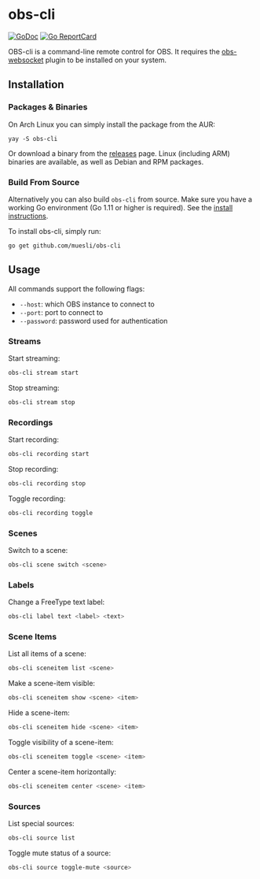 # obs-cli

[![GoDoc](https://godoc.org/github.com/golang/gddo?status.svg)](https://godoc.org/github.com/muesli/obs-cli)
[![Go ReportCard](https://goreportcard.com/badge/muesli/obs-cli)](https://goreportcard.com/report/muesli/obs-cli)

OBS-cli is a command-line remote control for OBS. It requires the
[obs-websocket](https://github.com/Palakis/obs-websocket) plugin to be installed on your system.

## Installation

### Packages & Binaries

On Arch Linux you can simply install the package from the AUR:

    yay -S obs-cli

Or download a binary from the [releases](https://github.com/muesli/obs-cli/releases)
page. Linux (including ARM) binaries are available, as well as Debian and RPM
packages.

### Build From Source

Alternatively you can also build `obs-cli` from source. Make sure you have a
working Go environment (Go 1.11 or higher is required). See the
[install instructions](https://golang.org/doc/install.html).

To install obs-cli, simply run:

    go get github.com/muesli/obs-cli

## Usage

All commands support the following flags:

- `--host`: which OBS instance to connect to
- `--port`: port to connect to
- `--password`: password used for authentication

### Streams

Start streaming:

```bash
obs-cli stream start
```

Stop streaming:

```bash
obs-cli stream stop
```

### Recordings

Start recording:

```bash
obs-cli recording start
```

Stop recording:

```bash
obs-cli recording stop
```

Toggle recording:

```bash
obs-cli recording toggle
```

### Scenes

Switch to a scene:

```bash
obs-cli scene switch <scene>
```

### Labels

Change a FreeType text label:

```bash
obs-cli label text <label> <text>
```

### Scene Items

List all items of a scene:

```bash
obs-cli sceneitem list <scene>
```

Make a scene-item visible:

```bash
obs-cli sceneitem show <scene> <item>
```

Hide a scene-item:

```bash
obs-cli sceneitem hide <scene> <item>
```

Toggle visibility of a scene-item:

```bash
obs-cli sceneitem toggle <scene> <item>
```

Center a scene-item horizontally:

```bash
obs-cli sceneitem center <scene> <item>
```

### Sources

List special sources:

```bash
obs-cli source list
```

Toggle mute status of a source:

```bash
obs-cli source toggle-mute <source>
```
